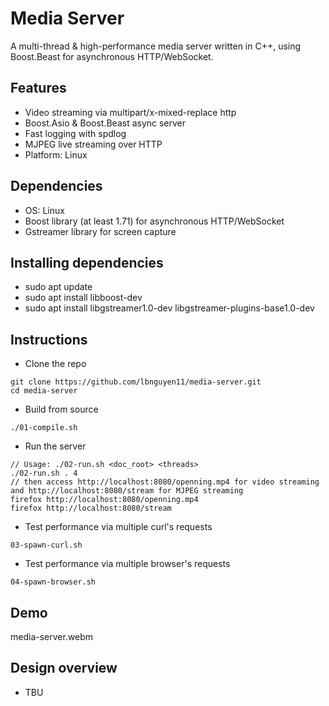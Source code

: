 # Media Server

A multi-thread & high-performance media server written in C++, using Boost.Beast for asynchronous HTTP/WebSocket.

## Features
- Video streaming via multipart/x-mixed-replace http
- Boost.Asio & Boost.Beast async server
- Fast logging with spdlog
- MJPEG live streaming over HTTP
- Platform: Linux

## Dependencies

* OS: Linux
* Boost library (at least 1.71) for asynchronous HTTP/WebSocket
* Gstreamer library for screen capture

## Installing dependencies

* sudo apt update
* sudo apt install libboost-dev
* sudo apt install libgstreamer1.0-dev libgstreamer-plugins-base1.0-dev

## Instructions

* Clone the repo
```
git clone https://github.com/lbnguyen11/media-server.git
cd media-server
```

* Build from source
```
./01-compile.sh
```

* Run the server
```
// Usage: ./02-run.sh <doc_root> <threads>
./02-run.sh . 4
// then access http://localhost:8080/openning.mp4 for video streaming and http://localhost:8080/stream for MJPEG streaming
firefox http://localhost:8080/openning.mp4
firefox http://localhost:8080/stream
```

* Test performance via multiple curl's requests
```
03-spawn-curl.sh
```

* Test performance via multiple browser's requests
```
04-spawn-browser.sh
```

## Demo

media-server.webm

## Design overview

* TBU

